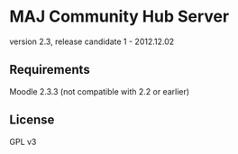 MAJ Community Hub Server
========================

version 2.3, release candidate 1 - 2012.12.02


Requirements
------------

Moodle 2.3.3 (not compatible with 2.2 or earlier)


License
-------

GPL v3
